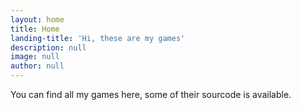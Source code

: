```yaml
---
layout: home
title: Home
landing-title: 'Hi, these are my games'
description: null
image: null
author: null
---
```


You can find all my games here, some of their sourcode is available.
